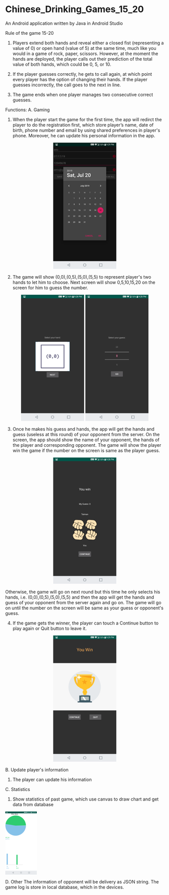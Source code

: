 # Chinese_Drinking_Games_15_20

An Android application written by Java in Android Studio
 
Rule of the game 15-20
1. Players extend both hands and reveal either a closed fist (representing a value of 0) or open hand (value of 5) at the same time, much like you would in a game of rock, paper, scissors. However, at the moment the hands are deployed, the player calls out their prediction of the total value of both hands, which could be 0, 5, or 10. 

2. If the player guesses correctly, he gets to call again, at which point every player has the option of changing their hands. If the player guesses incorrectly, the call goes to the next in line. 

3. The game ends when one player manages two consecutive correct guesses.

Functions:
A. Gaming
1.  When the player start the game for the first time, the app will redirct the player to do the registration first, which store player’s name, date of birth, phone number and email by using shared preferences in player's phone. Moreover, he can update his personal information in the app.
<p align="center">
  <img src="image/playerInf.png" width="200">
</p>

2.	The game will show (0,0),(0,5),(5,0),(5,5) to represent player's two hands to let him to choose. Next screen will show 0,5,10,15,20 on the screen for him to guess the number.
<p align="center">
  <img src="image/hand.png" width="200">
  <img src="image/guessing.png" width="200">
</p>

3. Once he makes his guess and hands, the app will get the hands and guess (useless at this round) of your opponent from the server. On the screen, the app should show the name of your opponent, the hands of the player and corresponding opponent. The game will show the player win the game if the number on the screen is same as the player guess. 
<p align="center">
  <img src="image/result.png" width="200">
</p>

Otherwise, the game will go on next round but this time he only selects his hands, i.e. (0,0),(0,5),(5,0),(5,5) and then the app will get the hands and guess of your opponent from the server again and go on. The game will go on until the number on the screen will be same as your guess or opponent's guess.


4. If the game gets the winner, the player can touch a Continue button to play again or Quit button to leave it.
<p align="center">
  <img src="image/win.png" width="200">
</P>

B. Update player's information
1. The player can update his information

C. Statistics
1. Show statistics of past game, which use canvas to draw chart and get data from database
<img src="image/statistics.png" width="100" align="middle">

D. Other
The information of opponent will be delivery as JSON string.
The game log is store in local database, which in the devices.
